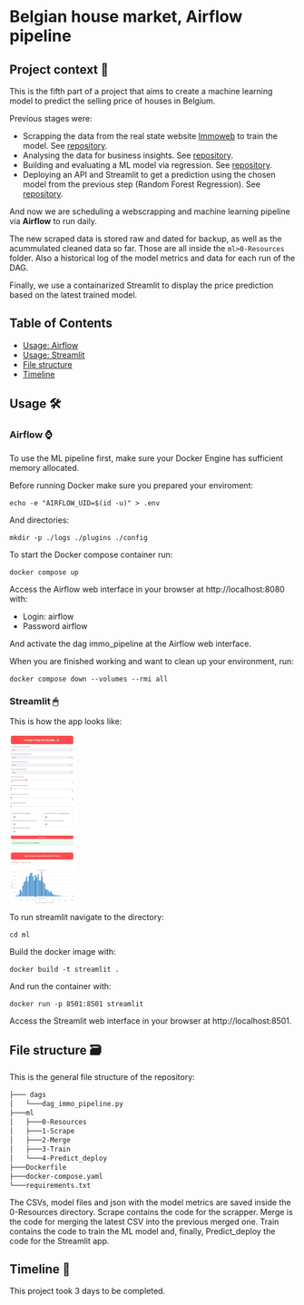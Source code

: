 # Belgian house market, Airflow pipeline 

## Project context 📝

This is the fifth part of a project that aims to create a machine learning model to predict the selling price of houses in Belgium.

Previous stages were:

- Scrapping the data from the real state website [Immoweb](https://www.immoweb.be/) to train the model. See [repository](https://github.com/niels-demeyer/immo-eliza-scraping-scrapegoat).
- Analysing the data for business insights. See [repository](https://github.com/Yanina-Andriienko/immo-eliza-scrapeGOATS-analysis).
- Building and evaluating a ML model via regression. See [repository](https://github.com/andreaharit/05-immoeliza-ml-Andrea).
- Deploying  an API and Streamlit to get a prediction using the chosen model from the previous step (Random Forest Regression). See [repository](https://github.com/andreaharit/immo-eliza-deployment).


And now we are scheduling a webscrapping and machine learning pipeline via **Airflow** to run daily.

The new scraped data is stored raw and dated for backup, as well as the acummulated cleaned data so far. Those are all inside the ```ml>0-Resources``` folder. Also a historical log of the model metrics and data for each run of the DAG.

Finally, we use a containarized Streamlit to display the price prediction based on the latest trained model.

## Table of Contents

- [Usage: Airflow](#Airflow)
- [Usage: Streamlit](#Streamlit)
- [File structure](#structure)
- [Timeline](#timeline)

## Usage 🛠

<a id="Airflow"></a>
### Airflow ⌚
</a> 

To use the ML pipeline first, make sure your Docker Engine has sufficient memory allocated.

Before running Docker make sure you prepared your enviroment:

    echo -e "AIRFLOW_UID=$(id -u)" > .env

And directories:

    mkdir -p ./logs ./plugins ./config
    
To start the Docker compose container run:

    docker compose up 

Access the Airflow web interface in your browser at http://localhost:8080 with:

- Login: airflow
- Password airflow

And activate the dag immo_pipeline at the Airflow web interface.

When you are finished working and want to clean up your environment, run:

    docker compose down --volumes --rmi all

<a id="Streamlit"></a>
### Streamlit 🖱
</a> 

This is how the app looks like:

<div style="max-height: 300px;">
    <img src="https://github.com/andreaharit/immo-eliza-deployment/blob/main/img/streamlit_example.jpg" alt="Streamlit app" style="width: auto; height: 300px;">
</div>

To run streamlit navigate to the directory:

    cd ml
    
Build the docker image with:

    docker build -t streamlit .
    
And run the container with:

    docker run -p 8501:8501 streamlit


Access the Streamlit web interface in your browser at http://localhost:8501.

<a id="structure"></a>
## File structure 🗃️

This is the general file structure of the repository:

    ├─── dags
    │   └───dag_immo_pipeline.py
    ├───ml
    │   ├───0-Resources 
    │   ├───1-Scrape
    │   ├───2-Merge
    │   ├───3-Train
    │   └───4-Predict_deploy
    ├───Dockerfile
    ├───docker-compose.yaml
    └───requirements.txt

The CSVs, model files and json with the model metrics are saved inside the 0-Resources directory.
Scrape contains the code for the scrapper.
Merge is the code for merging the latest CSV into the previous merged one.
Train contains the code to train the ML model and, finally, Predict_deploy the code for the Streamlit app.

## Timeline 📅

This project took 3 days to be completed.
